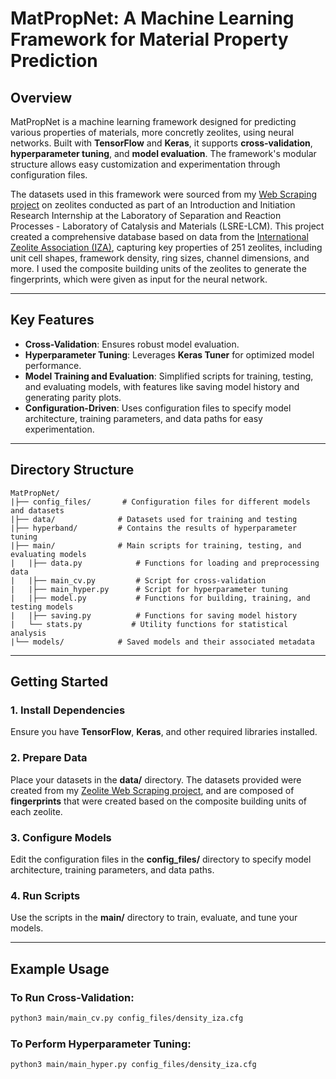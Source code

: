 # **MatPropNet: A Machine Learning Framework for Material Property Prediction**

## **Overview**

MatPropNet is a machine learning framework designed for predicting various properties of materials, more concretly zeolites, using neural networks. Built with **TensorFlow** and **Keras**, it supports **cross-validation**, **hyperparameter tuning**, and **model evaluation**. The framework's modular structure allows easy customization and experimentation through configuration files.

The datasets used in this framework were sourced from my [Web Scraping project](https://github.com/mfaria-p/Webscrapping_zeolites.git) on zeolites conducted as part of an Introduction and Initiation Research Internship at the Laboratory of Separation and Reaction Processes - Laboratory of Catalysis and Materials (LSRE-LCM). This project created a comprehensive database based on data from the [International Zeolite Association (IZA)](https://www.iza-structure.org/databases/), capturing key properties of 251 zeolites, including unit cell shapes, framework density, ring sizes, channel dimensions, and more. I used the composite building units of the zeolites to generate the fingerprints, which were given as input for the neural network.

---

## **Key Features**

- **Cross-Validation**: Ensures robust model evaluation.
- **Hyperparameter Tuning**: Leverages **Keras Tuner** for optimized model performance.
- **Model Training and Evaluation**: Simplified scripts for training, testing, and evaluating models, with features like saving model history and generating parity plots.
- **Configuration-Driven**: Uses configuration files to specify model architecture, training parameters, and data paths for easy experimentation.

---

## **Directory Structure**

```
MatPropNet/
|├── config_files/       # Configuration files for different models and datasets
|├── data/              # Datasets used for training and testing
|├── hyperband/         # Contains the results of hyperparameter tuning
|├── main/              # Main scripts for training, testing, and evaluating models
|   |├── data.py            # Functions for loading and preprocessing data
|   |├── main_cv.py         # Script for cross-validation
|   |├── main_hyper.py      # Script for hyperparameter tuning
|   |├── model.py           # Functions for building, training, and testing models
|   |├── saving.py          # Functions for saving model history
|   └── stats.py           # Utility functions for statistical analysis
|└── models/            # Saved models and their associated metadata
```

---

## **Getting Started**

### **1. Install Dependencies**

Ensure you have **TensorFlow**, **Keras**, and other required libraries installed.

### **2. Prepare Data**

Place your datasets in the **data/** directory. The datasets provided were created from my [Zeolite Web Scraping project](https://github.com/mfaria-p/Webscrapping_zeolites.git), and are composed of **fingerprints** that were created based on the composite building units of each zeolite.

### **3. Configure Models**

Edit the configuration files in the **config_files/** directory to specify model architecture, training parameters, and data paths.

### **4. Run Scripts**

Use the scripts in the **main/** directory to train, evaluate, and tune your models.

---

## **Example Usage**

### **To Run Cross-Validation:**

```bash
python3 main/main_cv.py config_files/density_iza.cfg
```

### **To Perform Hyperparameter Tuning:**

```bash
python3 main/main_hyper.py config_files/density_iza.cfg
```




